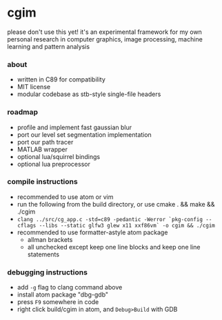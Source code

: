# cgim
please don't use this yet! it's an experimental framework for my own personal research in computer graphics, image processing, machine learning and pattern analysis

### about
- written in C89 for compatibility
- MIT license
- modular codebase as stb-style single-file headers

### roadmap
- profile and implement fast gaussian blur
- port our level set segmentation implementation
- port our path tracer
- MATLAB wrapper
- optional lua/squirrel bindings
- optional lua preprocessor

### compile instructions
- recommended to use atom or vim
- run the following from the build directory, or use cmake . && make && ./cgim
- ````clang ../src/cg_app.c -std=c89 -pedantic -Werror `pkg-config --cflags --libs --static glfw3 glew x11 xxf86vm` -o cgim && ./cgim````
- recommended to use formatter-astyle atom package
  - allman brackets
  - all unchecked except keep one line blocks and keep one line statements

### debugging instructions
- add ````-g```` flag to clang command above
- install atom package "dbg-gdb"
- press ````F9```` somewhere in code
- right click build/cgim in atom, and ````Debug>Build```` with GDB
 
